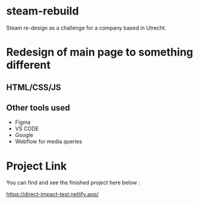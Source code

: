 # steam-rebuild
Steam re-design as a challenge for a company based in Utrecht.

# Redesign of main page to something different

## HTML/CSS/JS

## Other tools used

* Figma
* VS CODE
* Google
* Webflow for media queries

# Project Link

You can find and see the finished project here below :

https://direct-impact-test.netlify.app/
